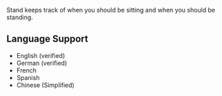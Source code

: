 Stand keeps track of when you should be sitting and when you should be standing.

## Language Support
- English (verified)
- German (verified)
- French
- Spanish
- Chinese (Simplified)